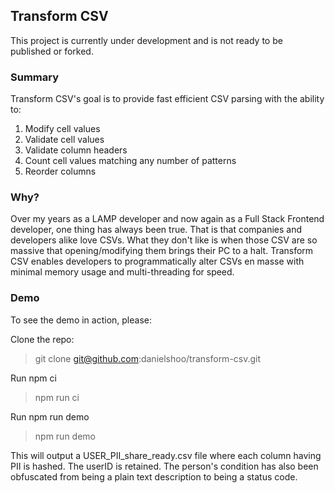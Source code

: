 ## Transform CSV

This project is currently under development and is not ready to be published or forked.

###  Summary
Transform CSV's goal is to provide fast efficient CSV parsing with the ability to:
<ol>
 <li>Modify cell values</li>
 <li>Validate cell values</li>
 <li>Validate column headers</li>
 <li>Count cell values matching any number of patterns</li>
 <li>Reorder columns</li>
</ol>

### Why?
Over my years as a LAMP  developer and now again as a Full Stack Frontend developer,
one thing has always been true. That is that companies and developers alike love CSVs. 
What they don't like is when those CSV are so massive that opening/modifying them brings their PC to a halt. 
Transform CSV enables developers to programmatically alter CSVs en masse with minimal memory usage and multi-threading for speed.


### Demo
To see the demo in action, please:

Clone the repo:
> git clone git@github.com:danielshoo/transform-csv.git

Run npm ci
> npm run ci

Run npm run demo
> npm run demo


This will output a USER_PII_share_ready.csv file where each column having PII
is hashed. The userID is retained. The person's condition has also been obfuscated
from being a plain text description to being a status code.